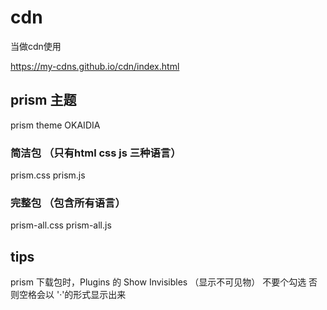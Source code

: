 # cdn
当做cdn使用

https://my-cdns.github.io/cdn/index.html

## prism 主题
prism theme OKAIDIA

### 简洁包 （只有html css js 三种语言）
prism.css
prism.js

### 完整包 （包含所有语言）
prism-all.css
prism-all.js

## tips 
prism 下载包时，Plugins 的  Show Invisibles （显示不可见物） 不要个勾选 否则空格会以 '·'的形式显示出来